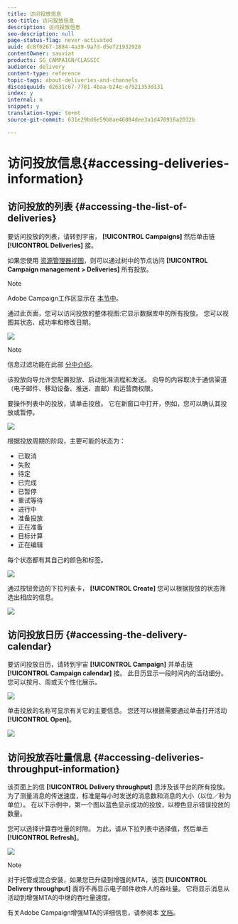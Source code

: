 ```yaml
---
title: 访问投放信息
seo-title: 访问投放信息
description: 访问投放信息
seo-description: null
page-status-flag: never-activated
uuid: dc8f0267-1884-4a39-9a7d-d5ef21932928
contentOwner: sauviat
products: SG_CAMPAIGN/CLASSIC
audience: delivery
content-type: reference
topic-tags: about-deliveries-and-channels
discoiquuid: d2631c67-7781-4baa-b24e-e7921353d131
index: y
internal: n
snippet: y
translation-type: tm+mt
source-git-commit: 631e29bd6e59b8ae46084dee3a1d470916a2032b

---
```



# 访问投放信息{#accessing-deliveries-information}

## 访问投放的列表 {#accessing-the-list-of-deliveries}

要访问投放的列表，请转到宇宙， **[!UICONTROL Campaigns]** 然后单击链 **[!UICONTROL Deliveries]** 接。

如果您使用 [资源管理器视图](../../platform/using/adobe-campaign-workspace.md#about-adobe-campaign-explorer)，则可以通过树中的节点访问 **[!UICONTROL Campaign management > Deliveries]** 所有投放。

>[!NOTE]
>
>Adobe Campaign工作区显示在 [本节中](../../platform/using/adobe-campaign-workspace.md)。

通过此页面，您可以访问投放的整体视图:它显示数据库中的所有投放。 您可以视图其状态、成功率和修改日期。

![](assets/d_ncs_user_filter_interface_delivery01.png)

>[!NOTE]
>
>信息过滤功能在此部 [分中介绍](../../platform/using/filtering-options.md)。

该投放向导允许您配置投放、启动批准流程和发送。 向导的内容取决于通信渠道（电子邮件、移动设备、推送、直邮）和运营商权限。

要操作列表中的投放，请单击投放。 它在新窗口中打开，例如，您可以确认其投放或暂停。

![](assets/s_ncs_user_interface_delivery02.png)

根据投放周期的阶段，主要可能的状态为：

* 已取消
* 失败
* 待定
* 已完成
* 已暂停
* 重试等待
* 进行中
* 准备投放
* 正在准备
* 目标计算
* 正在编辑

每个状态都有其自己的颜色和标签。

![](assets/s_ncs_user_status_campaigns_120.png)

通过按钮旁边的下拉列表卡， **[!UICONTROL Create]** 您可以根据投放的状态筛选出相应的信息。

![](assets/delivery_filter_status.png)

## 访问投放日历 {#accessing-the-delivery-calendar}

要访问投放日历，请转到宇宙 **[!UICONTROL Campaign]** 并单击链 **[!UICONTROL Campaign calendar]** 接。 此日历显示一段时间内的活动细分。 您可以按月、周或天个性化展示。

![](assets/s_ncs_user_interface_delivery04.png)

单击投放的名称可显示有关它的主要信息。 您还可以根据需要通过单击打开活动 **[!UICONTROL Open]**。

![](assets/s_ncs_user_interface_delivery05.png)

## 访问投放吞吐量信息 {#accessing-deliveries-throughput-information}

该页面上的信 **[!UICONTROL Delivery throughput]** 息涉及该平台的所有投放。 为了测量消息的传送速度，标准是每小时发送的消息数和消息的大小（以位／秒为单位）。 在以下示例中，第一个图以蓝色显示成功的投放，以橙色显示错误投放的数量。

您可以选择计算吞吐量的时隙。 为此，请从下拉列表中选择值，然后单击 **[!UICONTROL Refresh]**。

![](assets/s_ncs_user_interface_delivery06.png)

>[!NOTE]
>
>对于托管或混合安装，如果您已升级到增强的MTA，该页 **[!UICONTROL Delivery throughput]** 面将不再显示电子邮件收件人的吞吐量。 它将显示消息从活动到增强MTA的中继的吞吐量速度。
>
>有关Adobe Campaign增强MTA的详细信息，请参阅本 [文档](https://helpx.adobe.com/campaign/kb/acc-campaign-enhanced-mta.html)。
